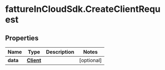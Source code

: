 # fattureInCloudSdk.CreateClientRequest

## Properties

Name | Type | Description | Notes
------------ | ------------- | ------------- | -------------
**data** | [**Client**](Client.md) |  | [optional] 


